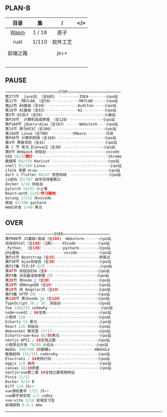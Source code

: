 ##                                                													PLAN-B

|                             目录                             |   集   |    /     | </>  |
| :----------------------------------------------------------: | :----: | :------: | :--: |
| [Wasm](https://www.bilibili.com/video/BV19a41127Dq?from=search&seid=6016756830979640506) | 1 / 18 |   原子   |      |
|                             rust                             | 1/110  | 软件工艺 |      |
|                                                              |        |          |      |
|                           前端之路                           |        |   js++   |      |
|                                                              |        |          |      |
|                                                              |        |          |      |
|                                                              |        |          |      |
|                                                              |        |          |      |
|                                                              |        |          |      |



## PAUSE

```JavaScript
========================STOP========================
第273节 _javaSE_（全685） ---------IDEA--------小po站
第12节 _MATLAB_（全58）------------MATLAB------小po站
第p2页 AU基础（全44） -------------Auditon-----小po站
第16节 AI基础（全63）--------------AI----------小po站
第5节 UI设计（全56）---------------------------小破站
第P20节 _计算机组成原理_（全128）---------------小po站
第P160节 jQuery+Ajax（全167）------Webstorm----小po站 
第14节 黑马H53C（全106）-----------------------小po站
第168页 Linux（全700） ---------VMware---------鸟哥
第P48节 计算机网络（全166）---------------------小po站
第4节 黑客攻防（全41）--------------------------小po站
第 8 节 老马【Canvas】（全30）------------------小po站
第6节 Webpack 尚硅谷---------------------------vscode
SEO 18/32燃灯----------------------------------Chrome
数据库 64/350 Navicat--------------------------小po站
shell 87/180 Linux-----------------------------小po站
iTalk 停更 H/ws--------------------------------小po站
dart & flutter 40/47 悠悠知晓  -----------------小po站
js逆向 25/107 自学还得看教父
docker 1/34 尚硅谷
pytorch 14/33 小土堆
React+antD 11/63学习猿地
Golang 17/52 冰vscode
爬虫 43/100 pycharm
HmOS开发 3/49 黑马
```



## OVER

```java
======================OVER=====================
第P000节 JS基础+高级（全188)--Webstorm-------小po站
尚硅谷html（全148）(2刷)----VScode----------小po站
_Python_ （全130）---------pycharm---------小po站
php基础--------------------vscode----------小po站
第P15节 Bootstrap（全15）-------------------网易云
第P30节 Ajax尚硅谷（全30）-------------------小po站
第P17集 TCP/IP（23）------------------------小po站
第47节 尚硅谷ES6（全6-----------------------小po站
第P3集 浏览器渲染原理（3）-------------------小po站
第20节 尚node.j（全20）---------------------小po站
第19节 尚MongoDB（全19）--------------------小po站
第18节 尚 AngularJS（全18）-----------------小po站
第P3集 HTTP（9）---------------------------小po站
第120节 黑马node.js（全120）----------------小po站 
TypeScript 30 / 30  尚硅谷-----------------小po站
Vue 230/232 codewhy------------------------小po站
node+vue42 / 66全栈------------------------小po站
小程序 130 --------------------------------小po站
Echarts 53 黑马----------------------------小po站
React 126 尚硅谷---------------------------小po站
Websocket 聊天室 17/17---------------------小po站
Echarts+vue+koa 80/95黑马------------------小po站
nestjs-API1 / 10全栈之巅-------------------小po站
小程序云开发 78/89 小石头-------------------小po站
WebGL 340/500 3D建模x--------------------《WebGL》
数据结构 155/155 coderwhy------------------小po站
Electron1 / 24老陈打码---------------------小po站
eggjs 1/8 晓舟-----------------------------小po站
canvas 18/18阿里---------------------------小po站
nestjs+vue第二章 14全栈之巅视频网站
Pinia 11/11
Docker 9/24 B
Diff 1/4 JS++
vue源码重写 7/21 JS++
vue脚手架实现 1/2 codey
vue+vite 3/18 前端实习生
前端架构 6-4.1 mkw
```

---





